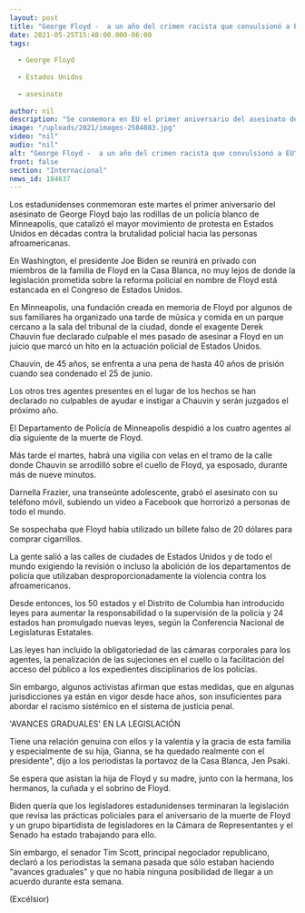 ```yaml
---
layout: post
title: "George Floyd -  a un año del crimen racista que convulsionó a EU"
date: 2021-05-25T15:48:00.000-06:00
tags:
  
  - George Floyd
  
  - Estados Unidos
  
  - asesinato
  
author: nil
description: "Se conmemora en EU el primer aniversario del asesinato del afroamericano George Floyd a manos de un policía blanco, un crimen que desató las mayores protestas contra el racismo en décadas"
image: "/uploads/2021/images-2584083.jpg"
video: "nil"
audio: "nil"
alt: "George Floyd -  a un año del crimen racista que convulsionó a EU"
front: false
section: "Internacional"
news_id: 184637
---
```


Los estadunidenses conmemoran este martes el primer aniversario del asesinato de George Floyd bajo las rodillas de un policía blanco de Minneapolis, que catalizó el mayor movimiento de protesta en Estados Unidos en décadas contra la brutalidad policial hacia las personas afroamericanas.

En Washington, el presidente Joe Biden se reunirá en privado con miembros de la familia de Floyd en la Casa Blanca, no muy lejos de donde la legislación prometida sobre la reforma policial en nombre de Floyd está estancada en el Congreso de Estados Unidos.

En Minneapolis, una fundación creada en memoria de Floyd por algunos de sus familiares ha organizado una tarde de música y comida en un parque cercano a la sala del tribunal de la ciudad, donde el exagente Derek Chauvin fue declarado culpable el mes pasado de asesinar a Floyd en un juicio que marcó un hito en la actuación policial de Estados Unidos.

Chauvin, de 45 años, se enfrenta a una pena de hasta 40 años de prisión cuando sea condenado el 25 de junio.

Los otros tres agentes presentes en el lugar de los hechos se han declarado no culpables de ayudar e instigar a Chauvin y serán juzgados el próximo año.

El Departamento de Policía de Minneapolis despidió a los cuatro agentes al día siguiente de la muerte de Floyd.

Más tarde el martes, habrá una vigilia con velas en el tramo de la calle donde Chauvin se arrodilló sobre el cuello de Floyd, ya esposado, durante más de nueve minutos.

Darnella Frazier, una transeúnte adolescente, grabó el asesinato con su teléfono móvil, subiendo un video a Facebook que horrorizó a personas de todo el mundo.

Se sospechaba que Floyd había utilizado un billete falso de 20 dólares para comprar cigarrillos.

La gente salió a las calles de ciudades de Estados Unidos y de todo el mundo exigiendo la revisión o incluso la abolición de los departamentos de policía que utilizaban desproporcionadamente la violencia contra los afroamericanos.

Desde entonces, los 50 estados y el Distrito de Columbia han introducido leyes para aumentar la responsabilidad o la supervisión de la policía y 24 estados han promulgado nuevas leyes, según la Conferencia Nacional de Legislaturas Estatales.

Las leyes han incluido la obligatoriedad de las cámaras corporales para los agentes, la penalización de las sujeciones en el cuello o la facilitación del acceso del público a los expedientes disciplinarios de los policías.

Sin embargo, algunos activistas afirman que estas medidas, que en algunas jurisdicciones ya están en vigor desde hace años, son insuficientes para abordar el racismo sistémico en el sistema de justicia penal.

'AVANCES GRADUALES' EN LA LEGISLACIÓN

Tiene una relación genuina con ellos y la valentía y la gracia de esta familia y especialmente de su hija, Gianna, se ha quedado realmente con el presidente", dijo a los periodistas la portavoz de la Casa Blanca, Jen Psaki.

Se espera que asistan la hija de Floyd y su madre, junto con la hermana, los hermanos, la cuñada y el sobrino de Floyd.

Biden quería que los legisladores estadunidenses terminaran la legislación que revisa las prácticas policiales para el aniversario de la muerte de Floyd y un grupo bipartidista de legisladores en la Cámara de Representantes y el Senado ha estado trabajando para ello.

Sin embargo, el senador Tim Scott, principal negociador republicano, declaró a los periodistas la semana pasada que sólo estaban haciendo "avances graduales" y que no había ninguna posibilidad de llegar a un acuerdo durante esta semana.

(Excélsior)